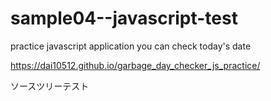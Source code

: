 # sample04--javascript-test
practice javascript
application you can check today's date

https://dai10512.github.io/garbage_day_checker_js_practice/

ソースツリーテスト
